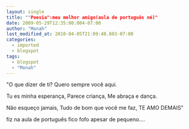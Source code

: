 ```yaml
---
layout: single
title: ""Poesia":meu melhor amigo(aula de português né)"
date: 2009-05-29T12:35:00.004-07:00
author: "Monah"
last_modified_at: 2010-04-05T21:09:48.803-07:00
categories:
  - imported
  - blogspot
tags:
  - blogspot
  - "Monah"
---
```


"O que dizer de ti?
 Quero sempre você aqui.

 Tu es minha esperança,
 Parece criança,
 Me abraça e dança.

 Não esqueço jamais,
 Tudo de bom que você me faz,
 TE AMO DEMAIS"


fiz na aula de português fico fofo apesar de pequeno....